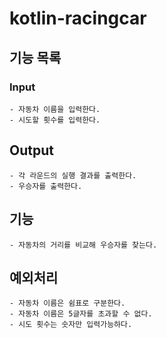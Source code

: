 # kotlin-racingcar

## 기능 목록
### Input 
    - 자동차 이름을 입력한다.
    - 시도할 횟수를 입력한다.
    
## Output
    - 각 라운드의 실행 결과를 출력한다.
    - 우승자를 출력한다.
    
 ## 기능
    - 자동차의 거리를 비교해 우승자를 찾는다.
  
  ## 예외처리
    - 자동차 이름은 쉼표로 구분한다.
    - 자동차 이름은 5글자를 초과할 수 없다.
    - 시도 횟수는 숫자만 입력가능하다.
